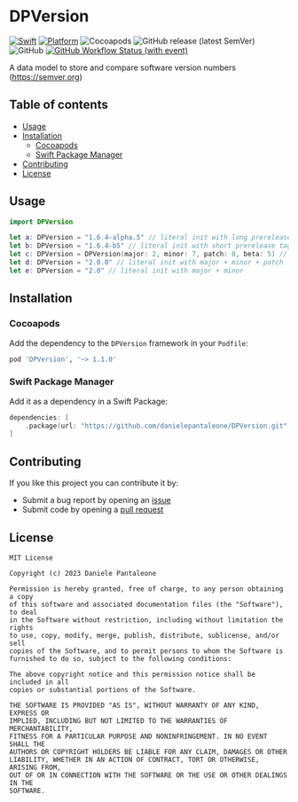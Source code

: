 # DPVersion

[![Swift](https://img.shields.io/endpoint?url=https%3A%2F%2Fswiftpackageindex.com%2Fapi%2Fpackages%2Fdanielepantaleone%2FDPVersion%2Fbadge%3Ftype%3Dswift-versions&style=flat-square)](https://swiftpackageindex.com/danielepantaleone/DPVersion)
[![Platform](https://img.shields.io/endpoint?url=https%3A%2F%2Fswiftpackageindex.com%2Fapi%2Fpackages%2Fdanielepantaleone%2FDPVersion%2Fbadge%3Ftype%3Dplatforms&style=flat-square)](https://swiftpackageindex.com/danielepantaleone/DPVersion)
![Cocoapods](https://img.shields.io/cocoapods/v/DPVersion?style=flat-square)
![GitHub release (latest SemVer)](https://img.shields.io/github/v/release/danielepantaleone/DPVersion?style=flat-square)
![GitHub](https://img.shields.io/github/license/danielepantaleone/DPVersion?style=flat-square)
[![GitHub Workflow Status (with event)](https://img.shields.io/github/actions/workflow/status/danielepantaleone/DPVersion/swift-tests.yml?style=flat-square&logo=github)](https://github.com/danielepantaleone/DPVersion/actions/workflows/swift-tests.yml)

A data model to store and compare software version numbers (https://semver.org)

## Table of contents

* [Usage](#usage)
* [Installation](#installation)
    * [Cocoapods](#cocoapods)
    * [Swift Package Manager](#swift-package-manager)
* [Contributing](#contributing)
* [License](#license)

## Usage

```swift
import DPVersion

let a: DPVersion = "1.6.4-alpha.5" // literal init with long prerelease tag
let b: DPVersion = "1.6.4-b5" // literal init with short prerelease tag
let c: DPVersion = DPVersion(major: 2, minor: 7, patch: 0, beta: 5) // default initializer
let d: DPVersion = "2.0.0" // literal init with major + minor + patch
let e: DPVersion = "2.0" // literal init with major + minor
```

## Installation

### Cocoapods

Add the dependency to the `DPVersion` framework in your `Podfile`:

```ruby
pod 'DPVersion', '~> 1.1.0'
```

### Swift Package Manager

Add it as a dependency in a Swift Package:

```swift
dependencies: [
    .package(url: "https://github.com/danielepantaleone/DPVersion.git", .upToNextMajor(from: "1.0.0"))
]
```

## Contributing

If you like this project you can contribute it by:

- Submit a bug report by opening an [issue](https://github.com/danielepantaleone/DPVersion/issues)
- Submit code by opening a [pull request](https://github.com/danielepantaleone/DPVersion/pulls)

## License

```
MIT License

Copyright (c) 2023 Daniele Pantaleone

Permission is hereby granted, free of charge, to any person obtaining a copy
of this software and associated documentation files (the "Software"), to deal
in the Software without restriction, including without limitation the rights
to use, copy, modify, merge, publish, distribute, sublicense, and/or sell
copies of the Software, and to permit persons to whom the Software is
furnished to do so, subject to the following conditions:

The above copyright notice and this permission notice shall be included in all
copies or substantial portions of the Software.

THE SOFTWARE IS PROVIDED "AS IS", WITHOUT WARRANTY OF ANY KIND, EXPRESS OR
IMPLIED, INCLUDING BUT NOT LIMITED TO THE WARRANTIES OF MERCHANTABILITY,
FITNESS FOR A PARTICULAR PURPOSE AND NONINFRINGEMENT. IN NO EVENT SHALL THE
AUTHORS OR COPYRIGHT HOLDERS BE LIABLE FOR ANY CLAIM, DAMAGES OR OTHER
LIABILITY, WHETHER IN AN ACTION OF CONTRACT, TORT OR OTHERWISE, ARISING FROM,
OUT OF OR IN CONNECTION WITH THE SOFTWARE OR THE USE OR OTHER DEALINGS IN THE
SOFTWARE.
```
